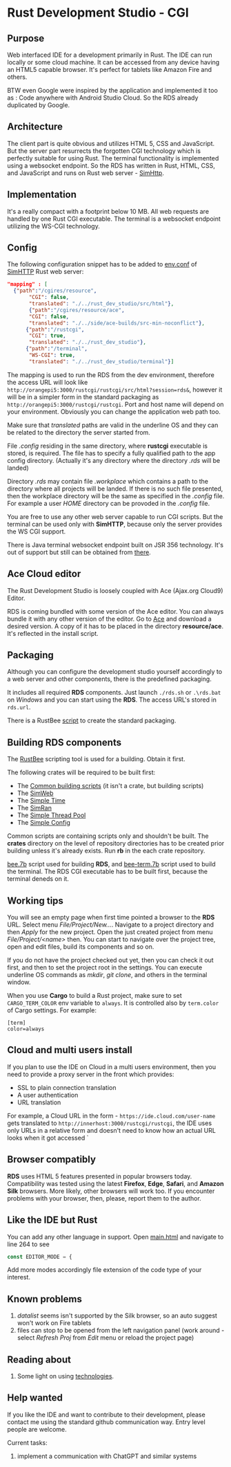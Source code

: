 # Rust Development Studio - CGI

## Purpose
Web interfaced IDE for a development primarily in Rust. The IDE can run locally or some cloud machine. 
It can be accessed from any device having an HTML5 capable browser. It's perfect for tablets like Amazon Fire and others.

BTW even Google were inspired by the application and implemented it too as : Code anywhere with Android Studio Cloud. So the RDS already
duplicated by Google.

## Architecture
The client part is quite obvious and utilizes HTML 5, CSS and JavaScript. But the server part resurrects the forgotten CGI technology which is
perfectly suitable for using Rust. The terminal functionality is implemented using a websocket endpoint. So the RDS has
written in Rust, HTML, CSS, and JavaScript and runs on Rust web server - [SimHttp](https://github.com/vernisaz/simhttp/tree/master).

## Implementation
It's a really compact with a footprint below 10 MB. All web requests are handled by one Rust CGI executable. The terminal is
a websocket endpoint utilizing the WS-CGI technology.

## Config

The following configuration snippet has to be added to [env.conf](https://github.com/vernisaz/simhttp/blob/master/env.conf) 
of [SimHTTP](https://github.com/vernisaz/simhttp) Rust web server:
```json
"mapping" : [
  {"path":"/cgires/resource",
       "CGI": false,
       "translated": "./../rust_dev_studio/src/html"},
       {"path":"/cgires/resource/ace",
       "CGI": false,
       "translated": "./../side/ace-builds/src-min-noconflict"},
      {"path":"/rustcgi",
       "CGI": true,
       "translated": "./../rust_dev_studio"},
      {"path":"/terminal",
       "WS-CGI": true,
       "translated": "./../rust_dev_studio/terminal"}]
```
The mapping is used to run the RDS from the dev environment, therefore the access URL
will look like `http://orangepi5:3000/rustcgi/rustcgi/src/html?session=rds&`,
however it will be in a simpler form in the standard packaging as
`http://orangepi5:3000/rustcgi/rustcgi`. Port and host name will depend
on your environment. Obviously you can change the application web path too.

Make sure that *translated* paths are valid in the underline OS and they can be related to the directory the server started from.

File *.config* residing in the same directory, where **rustcgi** executable is stored, is required. The file has to specify a fully qualified
path to the app config directory. (Actually it's any directory where the directory _.rds_ will be landed)

Directory _.rds_ may contain file _.workplace_ which contains a path to the directory where
all projects will be landed. If there is no such file presented, then the workplace directory 
will be the same as specified in the _.config_ file. For example a user _HOME_ directory
can be provoded in the _.config_ file.


You are free to use any other web server capable to run CGI scripts. But the terminal can be used only with **SimHTTP**,
because only the server provides the WS CGI support.

There is Java terminal websocket endpoint built on JSR 356 technology. It's out of support but still
can be obtained from [there](https://gitlab.com/tools6772135/rusthub/-/tree/master/src/java/rustcgi).

## Ace Cloud editor
The Rust Development Studio is loosely coupled with Ace (Ajax.org Cloud9) Editor.

RDS is coming bundled with some version of the Ace editor. You can always bundle it with any other version of the editor. 
Go to [Ace](https://github.com/ajaxorg/ace-builds/) and download a desired version. A copy of it has to be placed in the directory
**resource/ace**. It's reflected in the install script.

## Packaging
Although you can configure the development studio yourself accordingly to a web server and other components,
there is the predefined packaging.

It includes all required **RDS** components. Just launch `./rds.sh` or `.\rds.bat` on _Windows_
and you can start using the **RDS**. The access URL's stored in `rds.url`.

There is a RustBee [script](https://github.com/vernisaz/rust_dev_studio/blob/master/install/bee.7b) to
create the standard packaging.

## Building RDS components

The [RustBee](https://github.com/vernisaz/rust_bee) scripting tool is used for a building. Obtain it first.

The following crates will be required to be built first:

- The [Common building scripts](https://github.com/vernisaz/simscript) (it isn't a crate, but building scripts)
- The [SimWeb](https://github.com/vernisaz/simweb)
- The [Simple Time](https://github.com/vernisaz/simtime)
- The [SimRan](https://github.com/vernisaz/simran) 
- The [Simple Thread Pool](https://github.com/vernisaz/simtpool)
- The [Simple Config](https://github.com/vernisaz/simconfig)

Common scripts are containing scripts only and shouldn't be built. 
The **crates** directory on the level of repository directories has to be created prior building unless it's
already exists. Run **rb** in the each crate repository. 

[bee.7b](./bee.7b) script used for building **RDS**, and [bee-term.7b](./bee-term.7b) script used to build the terminal.
The RDS CGI executable has to be built first, because the terminal deneds on it.

## Working tips

You will see an empty page when first time pointed a browser to the **RDS** URL. Select menu *File/Project/New...*.
Navigate to a project directory and then *Apply* for the new project.
Open the just created project from menu *File/Project/\<name\>* then. You can start to
navigate over the project tree, open and edit files, build its components and so on.

If you do not have the project checked out yet, then you can check it out first, and then to set the project root 
in the settings. You can execute underline OS commands as *mkdir*, *git clone*, and others in the terminal window. 

When you use **Cargo** to build a Rust project, make sure to set `CARGO_TERM_COLOR` env variable to `always`. It
is controlled also by `term.color` of Cargo settings. For example:
```
[term]
color=always
```
## Cloud and multi users install
If you plan to use the IDE on Cloud in a multi users environment, then you need to provide a proxy server in the front which provides:
- SSL to plain connection translation
- A user authentication
- URL translation

For example, a Cloud URL in the form - `https://ide.cloud.com/user-name` gets translated to `http://innerhost:3000/rustcgi/rustcgi`,
the IDE uses only URLs in a relative form and doesn't need to know how an actual URL looks when it got accessed
`

## Browser compatibly

**RDS** uses HTML 5 features presented in popular browsers today. 
Compatibility was tested using the latest **Firefox**, **Edge**, **Safari**, and **Amazon Silk** browsers.
More likely, other browsers will work too. If you encounter problems with your browser,
then, please, report them to the author.

## Like the IDE but Rust
You can add any other language in support. Open [main.html](https://github.com/vernisaz/rust_dev_studio/blob/229f4862dc61c7aeb480769df776109763f3d945/src/html/main.html#L264) and navigate to
line 264 to see
```javascript
const EDITOR_MODE = {
```
Add more modes accordingly file extension of the code type of your interest.

## Known problems

1. *datalist* seems isn't supported by the Silk browser, so an auto suggest won't work on Fire tablets
2. files can stop to be opened from the left navigation panel (work around - select
_Refresh Proj_ from _Edit_ menu or reload the project page)

## Reading about

1. Some light on using [technologies](https://www.linkedin.com/pulse/new-life-old-technologies-dmitriy-rogatkin-nznpc/).


## Help wanted

If you like the IDE and want to contribute to their development, please contact me using the standard
github communication way. Entry level people are welcome.

Current tasks:

1. implement a communication with ChatGPT and similar systems
